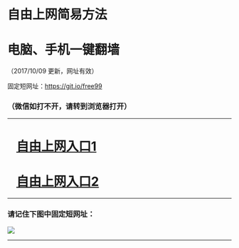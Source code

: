 ﻿# 自由上网简易方法

# 电脑、手机一键翻墙

（2017/10/09 更新，网址有效）

固定短网址：https://git.io/free99

### （微信如打不开，请转到浏览器打开）


***





# &nbsp;&nbsp; <a href="http://ft152501131.fwq-tz-1001.info/fwqtz01.html?t=100900116131 " target="_blank">自由上网入口1</a>
# &nbsp;&nbsp; <a href="http://ft2869416473.fwq-tz-1002.info/fwqtz02.html?t=100900113673 " target="_blank">自由上网入口2</a>
***

### 请记住下图中固定短网址：

<img src="https://s3-us-west-2.amazonaws.com/fwq-1001/yjfq-20170905okok.png" /> 


***

